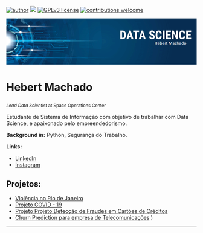 [![author](https://img.shields.io/badge/author-HebertMachado-red.svg)](www.linkedin.com/in/hebert-machado-2b9114187) [![](https://img.shields.io/badge/python-3.7+-blue.svg)](https://www.python.org/downloads/release/python-365/) [![GPLv3 license](https://img.shields.io/badge/License-GPLv3-blue.svg)](http://perso.crans.org/besson/LICENSE.html) [![contributions welcome](https://img.shields.io/badge/contributions-welcome-brightgreen.svg?style=flat)](https://github.com/carlosfab/data_science/issues)

<p align="center">
  <img src="banner.png" >
</p>

# Hebert Machado
<sub>*Lead Data Scientist* at Space Operations Center</sub>

Estudante de Sistema de Informação com objetivo de trabalhar com Data Science, e apaixonado pelo empreendedorismo.

**Background in:** Python, Segurança do Trabalho.

**Links:**

* [LinkedIn](https://www.linkedin.com/in/hebert-machado-2b9114187)
* [Instagram](https://www.instagram.com/hebertmachado7)


## Projetos:
* [Violência no Rio de Janeiro](https://github.com/HebertMachado/data_science/blob/master/C%C3%B3pia_de_%5BTemplate%5D_Analisando_a_Viol%C3%AAncia_no_Rio_de_Janeiro.ipynb) 
* [Projeto COVID - 19](https://github.com/HebertMachado/data_science/blob/master/Projeto_COVID_19.ipynb)
* [Projeto Projeto Detecção de Fraudes em Cartões de Créditos](https://github.com/HebertMachado/data_science/blob/master/Projeto_Detec%C3%A7%C3%A3o_de_Fraudes_em_Cart%C3%B5es_de_Cr%C3%A9ditos.ipynb)
* [Churn Prediction para empresa de Telecomunicações](https://github.com/HebertMachado/data_science/blob/master/C%C3%B3pia_de_%5BTemplate%5D_Analisando_a_Viol%C3%AAncia_no_Rio_de_Janeiro.ipynb) ) 

---





